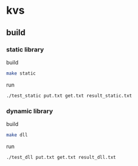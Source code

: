 # kvs

## build

### static library

build

```sh
make static
```

run

```sh
./test_static put.txt get.txt result_static.txt
```

### dynamic library

build

```sh
make dll
```

run

```sh
./test_dll put.txt get.txt result_dll.txt
```


